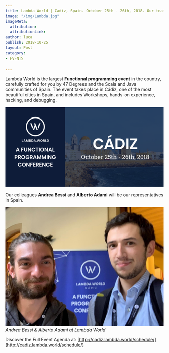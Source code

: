 ```yaml
---
title: Lambda World | Cadiz, Spain. October 25th - 26th, 2018. Our team is attending
image: "/img/Lambda.jpg"
imageMeta:
  attribution: 
  attributionLink: 
author: luca
publish: 2018-10-25
layout: Post
category:
- EVENTS

---
```

Lambda World is the largest **Functional programming event** in the country, carefully crafted for you by 47 Degrees and the Scala and Java communities of Spain. <!-- more --> The event takes place in Cádiz, one of the most beautiful cities in Spain, and includes Workshops, hands-on experience, hacking, and debugging.

![./banner.png](./banner.png)

Our colleagues **Andrea Bessi** and **Alberto Adami** will be our representatives in Spain.

![./people.jpg](./people.jpg)
_Andrea Bessi & Alberto Adami at Lambda World_

Discover the Full Event Agenda at: [http://cadiz.lambda.world/schedule/](http://cadiz.lambda.world/schedule/)
